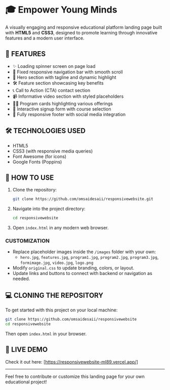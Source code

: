 
# 🎓 Empower Young Minds

A visually engaging and responsive educational platform landing page built with **HTML5** and **CSS3**, designed to promote learning through innovative features and a modern user interface.

## 🚀 FEATURES

- ✨ Loading spinner screen on page load
- 🧭 Fixed responsive navigation bar with smooth scroll
- 🦸 Hero section with tagline and dynamic highlight
- 🛠️ Feature section showcasing key benefits
- 📞 Call to Action (CTA) contact section
- 📹 Informative video section with styled placeholders
- 🧑‍🏫 Program cards highlighting various offerings
- 📝 Interactive signup form with course selection
- 📢 Fully responsive footer with social media integration

## 🛠️ TECHNOLOGIES USED

- HTML5
- CSS3 (with responsive media queries)
- Font Awesome (for icons)
- Google Fonts (Poppins)

## 🔧 HOW TO USE

1. Clone the repository:
   ```bash
   git clone https://github.com/omsaidesaii/responsivewebsite.git
   ```

2. Navigate into the project directory:
   ```bash
   cd responsivewebsite
   ```

3. Open `index.html` in any modern web browser.

### **CUSTOMIZATION**

- Replace placeholder images inside the `/images` folder with your own:
  - `hero.jpg`, `features.jpg`, `program1.jpg`, `program2.jpg`, `program3.jpg`, `formimage.jpg`, `video.jpg`, `logo.png`
- Modify `original.css` to update branding, colors, or layout.
- Update links and buttons to connect with backend or navigation as needed.

## 💻 CLONING THE REPOSITORY

To get started with this project on your local machine:

```bash
git clone https://github.com/omsaidesaii/responsivewebsite
cd responsivewebsite
```

Then open `index.html` in your browser.

## 📌 LIVE DEMO

Check it out here: [https://responsivewebsite-ml89.vercel.app/] <!-- Replace with your actual GitHub Pages link after deployment -->

---

Feel free to contribute or customize this landing page for your own educational project!
